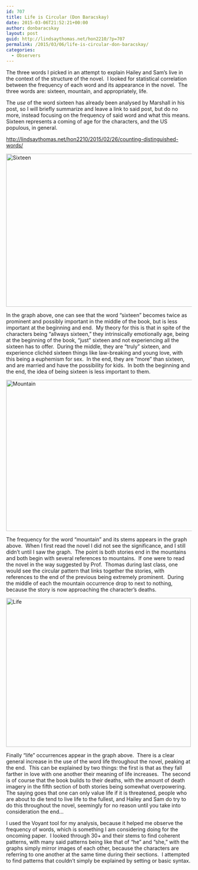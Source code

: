```yaml
---
id: 707
title: Life is Circular (Don Baracskay)
date: 2015-03-06T21:52:21+00:00
author: donbaracskay
layout: post
guid: http://lindsaythomas.net/hon2210/?p=707
permalink: /2015/03/06/life-is-circular-don-baracskay/
categories:
  - Observers
---
```

The three words I picked in an attempt to explain Hailey and Sam’s live in the context of the structure of the novel.  I looked for statistical correlation between the frequency of each word and its appearance in the novel.  The three words are: sixteen, mountain, and appropriately, life.

The _use_ of the word sixteen has already been analysed by Marshall in his post, so I will briefly summarize and leave a link to said post, but do no more, instead focusing on the frequency of said word and what this means.  Sixteen represents a coming of age for the characters, and the US populous, in general.

http://lindsaythomas.net/hon2210/2015/02/26/counting-distinguished-words/

[<img class="alignnone  wp-image-708" src="http://lindsaythomas.net/hon2210/wp-content/uploads/sites/7/2015/03/Sixteen-300x243.png" alt="Sixteen" width="513" height="415" srcset="http://lindsaythomas.net/hon2210/wp-content/uploads/sites/7/2015/03/Sixteen-300x243.png 300w, http://lindsaythomas.net/hon2210/wp-content/uploads/sites/7/2015/03/Sixteen-100x81.png 100w, http://lindsaythomas.net/hon2210/wp-content/uploads/sites/7/2015/03/Sixteen-150x122.png 150w, http://lindsaythomas.net/hon2210/wp-content/uploads/sites/7/2015/03/Sixteen-200x162.png 200w, http://lindsaythomas.net/hon2210/wp-content/uploads/sites/7/2015/03/Sixteen-450x365.png 450w, http://lindsaythomas.net/hon2210/wp-content/uploads/sites/7/2015/03/Sixteen.png 477w" sizes="(max-width: 513px) 100vw, 513px" />](http://lindsaythomas.net/hon2210/wp-content/uploads/sites/7/2015/03/Sixteen.png)

In the graph above, one can see that the word “sixteen” becomes twice as prominent and possibly important in the middle of the book, but is less important at the beginning and end.  My theory for this is that in spite of the characters being “allways sixteen,” they intrinsically emotionally age, being at the beginning of the book, “just” sixteen and not experiencing all the sixteen has to offer.  During the middle, they are “truly” sixteen, and experience clichéd sixteen things like law-breaking and young love, with this being a euphemism for sex.  In the end, they are “more” than sixteen, and are married and have the possibility for kids.  In both the beginning and the end, the idea of being sixteen is less important to them.

[<img class="alignnone  wp-image-709" src="http://lindsaythomas.net/hon2210/wp-content/uploads/sites/7/2015/03/Mountain-300x241.png" alt="Mountain" width="510" height="410" srcset="http://lindsaythomas.net/hon2210/wp-content/uploads/sites/7/2015/03/Mountain-300x241.png 300w, http://lindsaythomas.net/hon2210/wp-content/uploads/sites/7/2015/03/Mountain-100x80.png 100w, http://lindsaythomas.net/hon2210/wp-content/uploads/sites/7/2015/03/Mountain-150x121.png 150w, http://lindsaythomas.net/hon2210/wp-content/uploads/sites/7/2015/03/Mountain-200x161.png 200w, http://lindsaythomas.net/hon2210/wp-content/uploads/sites/7/2015/03/Mountain-450x362.png 450w, http://lindsaythomas.net/hon2210/wp-content/uploads/sites/7/2015/03/Mountain.png 484w" sizes="(max-width: 510px) 100vw, 510px" />](http://lindsaythomas.net/hon2210/wp-content/uploads/sites/7/2015/03/Mountain.png)

The frequency for the word “mountain” and its stems appears in the graph above.  When I first read the novel I did not see the significance, and I still didn’t until I saw the graph.  The point is both stories end in the mountains and both begin with several references to mountains.  If one were to read the novel in the way suggested by Prof.  Thomas during last class, one would see the circular pattern that links together the stories, with references to the end of the previous being extremely prominent.  During the middle of each the mountain occurrence drop to next to nothing, because the story is now approaching the character’s deaths.

[<img class="alignnone  wp-image-710" src="http://lindsaythomas.net/hon2210/wp-content/uploads/sites/7/2015/03/Life-300x242.png" alt="Life" width="501" height="404" srcset="http://lindsaythomas.net/hon2210/wp-content/uploads/sites/7/2015/03/Life-300x242.png 300w, http://lindsaythomas.net/hon2210/wp-content/uploads/sites/7/2015/03/Life-100x81.png 100w, http://lindsaythomas.net/hon2210/wp-content/uploads/sites/7/2015/03/Life-150x121.png 150w, http://lindsaythomas.net/hon2210/wp-content/uploads/sites/7/2015/03/Life-200x161.png 200w, http://lindsaythomas.net/hon2210/wp-content/uploads/sites/7/2015/03/Life-450x363.png 450w, http://lindsaythomas.net/hon2210/wp-content/uploads/sites/7/2015/03/Life.png 481w" sizes="(max-width: 501px) 100vw, 501px" />](http://lindsaythomas.net/hon2210/wp-content/uploads/sites/7/2015/03/Life.png)

Finally “life” occurrences appear in the graph above.  There is a clear general increase in the use of the word life throughout the novel, peaking at the end.  This can be explained by two things: the first is that as they fall farther in love with one another their meaning of life increases.  The second is of course that the book builds to their deaths, with the amount of death imagery in the fifth section of both stories being somewhat overpowering.  The saying goes that one can only value life if it is threatened, people who are about to die tend to live life to the fullest, and Hailey and Sam do try to do this throughout the novel, seemingly for no reason until you take into consideration the end…

I used the Voyant tool for my analysis, because it helped me observe the frequency of words, which is something I am considering doing for the oncoming paper.  I looked through 30+ and their stems to find coherent patterns, with many said patterns being like that of “he” and “she,” with the graphs simply mirror images of each other, because the characters are referring to one another at the same time during their sections.  I attempted to find patterns that couldn&#8217;t simply be explained by setting or basic syntax.